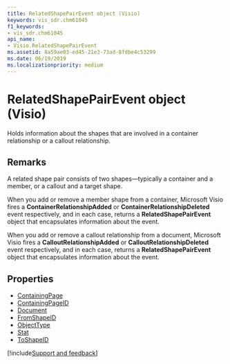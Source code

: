 ```yaml
---
title: RelatedShapePairEvent object (Visio)
keywords: vis_sdr.chm61045
f1_keywords:
- vis_sdr.chm61045
api_name:
- Visio.RelatedShapePairEvent
ms.assetid: 8a59ae03-ed45-21e3-73ad-8fdbe4c53299
ms.date: 06/19/2019
ms.localizationpriority: medium
---
```



# RelatedShapePairEvent object (Visio)

Holds information about the shapes that are involved in a container relationship or a callout relationship.


## Remarks

A related shape pair consists of two shapes—typically a container and a member, or a callout and a target shape.

When you add or remove a member shape from a container, Microsoft Visio fires a **ContainerRelationshipAdded** or **ContainerRelationshipDeleted** event respectively, and in each case, returns a **RelatedShapePairEvent** object that encapsulates information about the event.

When you add or remove a callout relationship from a document, Microsoft Visio fires a **CalloutRelationshipAdded** or **CalloutRelationshipDeleted** event respectively, and in each case, returns a **RelatedShapePairEvent** object that encapsulates information about the event.

## Properties

- [ContainingPage](Visio.RelatedShapePairEvent.ContainingPage.md)
- [ContainingPageID](Visio.RelatedShapePairEvent.ContainingPageID.md)
- [Document](Visio.RelatedShapePairEvent.Document.md)
- [FromShapeID](Visio.RelatedShapePairEvent.FromShapeID.md)
- [ObjectType](Visio.RelatedShapePairEvent.ObjectType.md)
- [Stat](Visio.RelatedShapePairEvent.Stat.md)
- [ToShapeID](Visio.RelatedShapePairEvent.ToShapeID.md)


[!include[Support and feedback](~/includes/feedback-boilerplate.md)]